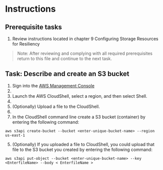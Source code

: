 # Instructions

## Prerequisite tasks

1. Review instructions located in chapter 9 Configuring Storage Resources for Resiliency
> Note: After reviewing and complying with all required prerequisites return to this file and continue to the next task.

## Task: Describe and create an S3 bucket

1.	Sign into the [AWS Management Console](https://console.aws.amazon.com/console/)
2.	
3.	Launch the AWS CloudShell, select a region, and then select Shell.
4.	
5.	(Optionally) Upload a file to the CloudShell.
6.	
7.	In the CloudShell command line create a S3 bucket (container) by entering the following command:
```
aws s3api create-bucket --bucket <enter-unique-bucket-name> --region us-east-1
```
5.	(Optionally) If you uploaded a file to CloudShell, you could upload that file to the S3 bucket you created by entering the following command:
```
aws s3api put-object --bucket <enter-unique-bucket-name> --key <EnterfileName> --body < EnterfileName >
```
